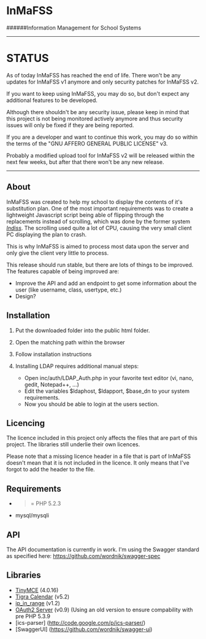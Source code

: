 InMaFSS
=======
######Information Management for School Systems  

---

STATUS
======

As of today InMaFSS has reached the end of life.
There won't be any updates for InMaFSS v1 anymore and only security patches for InMaFSS v2.

If you want to keep using InMaFSS, you may do so, but don't expect any additional features to  be developed.

Although there shouldn't be any security issue, please keep in mind that this project is not being monitored actively anymore and thus security issues will only be fixed if they are being reported.

If you are a developer and want to continue this work, you may do so within the terms of the "GNU AFFERO GENERAL PUBLIC LICENSE" v3.

Probably a modified upload tool for InMaFSS v2 will be released within the next few weeks, but after that there won't be any new release.

---

About
---

InMaFSS was created to help my school to display the contents of it's substitution plan.
One of the most important requirements was to create a lightweight Javascript script being able of flipping through the replacements instead of scrolling, which was done by the former system [*Indiss*](http://sourceforge.net/projects/indiss/).
The scrolling used quite a lot of CPU, causing the very small client PC displaying the plan to crash.

This is why InMaFSS is aimed to process most data upon the server and only give the client very little to process.

This release should run stable, but there are lots of things to be improved. 
The features capable of being improved are:

+ Improve the API and add an endpoint to get some information about the user (like username, class, usertype, etc.)
+ Design?


Installation
------------
1. Put the downloaded folder into the public html folder.
2. Open the matching path within the browser
3. Follow installation instructions
4. Installing LDAP requires additional manual steps:

   - Open inc/auth/LDAP_Auth.php in your favorite text editor (vi, nano, gedit, Notepad++, ...)
   - Edit the variables $ldaphost, $ldapport, $base_dn to your system requirements.
   - Now you should be able to login at the users section.

Licencing
---------

The licence included in this project only affects the files that are part of this project.
The libraries still underlie their own licences. 

Please note that a missing licence header in a file that is part of InMaFSS doesn't mean that it is not included in the licence. It only means that I've forgot to add the header to the file.

Requirements
------------
+ >= PHP 5.2.3
+ mysql/mysqli

API
----
The API documentation is currently in work. I'm using the Swagger standard as specified here: https://github.com/wordnik/swagger-spec

Libraries
---------

+ [TinyMCE](http://www.tinymce.com) (4.0.16)
+ [Tigra Calendar](http://www.softcomplex.com/products/tigra_calendar/) (v5.2)      
+ [ip_in_range](http://www.pgregg.com/projects/php/ip_in_range/) (v1.2)
+ [OAuth2 Server](https://github.com/bshaffer/oauth2-server-php) (v0.9) (Using an old version to ensure compability with pre PHP 5.3.9
+ [ics-parser] (http://code.google.com/p/ics-parser/)
+ [SwaggerUI] (https://github.com/wordnik/swagger-ui)
